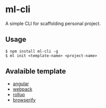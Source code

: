 # ml-cli

A simple CLI for scaffolding personal project.

## Usage

```
$ npm install ml-cli -g
$ ml init <template-name> <project-name>
```

## Avalaible template

- [angular](https://github.com/lili21/ml-template-angular)
- [webpack](https://github.com/lili21/ml-template-webpack)
- [rollup](https://github.com/lili21/ml-template-rollup)
- [browserify](https://github.com/lili21/ml-template-browserify)

